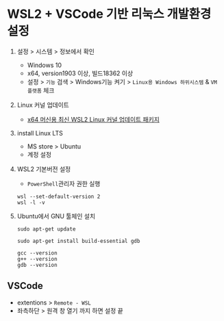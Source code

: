 # WSL2 + VSCode 기반 리눅스 개발환경 설정

1. 설정 > 시스템 > 정보에서 확인

   - Windows 10
   - x64, version1903 이상, 빌드18362 이상
   - 설정 > `기능` 검색 > Windows기능 켜기 > `Linux용 Windows 하위시스템` & `VM 플랫폼` 체크

2. Linux 커널 업데이트

   - [x64 머신용 최신 WSL2 Linux 커널 업데이트 패키지](https://wslstorestorage.blob.core.windows.net/wslblob/wsl_update_x64.msi)

3. install Linux LTS

   - MS store > Ubuntu
   - 계정 설정

4. WSL2 기본버전 설정

   - `PowerShell`관리자 권한 실행

   ```
   wsl --set-default-version 2
   wsl -l -v
   ```

5. Ubuntu에서 GNU 툴체인 설치

   ```
   sudo apt-get update

   sudo apt-get install build-essential gdb

   gcc --version
   g++ --version
   gdb --version
   ```

## VSCode

- extentions > `Remote - WSL`
- 좌측하단 > 원격 창 열기 까지 하면 설정 끝
